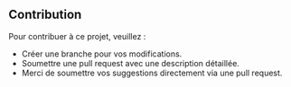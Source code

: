 ## Contribution
Pour contribuer à ce projet, veuillez :
- Créer une branche pour vos modifications.
- Soumettre une pull request avec une description détaillée.
- Merci de soumettre vos suggestions directement via une pull request.

